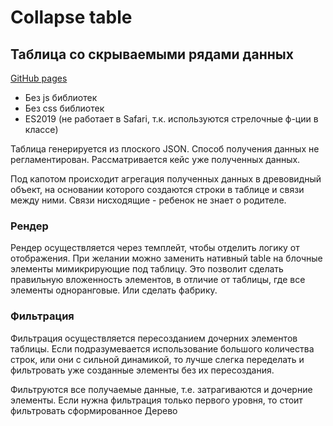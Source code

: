# Collapse table
## Таблица со скрываемыми рядами данных

[GitHub pages](https://kantrop.github.io/Collapse-Table/)
* Без js библиотек
* Без css библиотек
* ES2019 (не работает в Safari, т.к. используются стрелочные ф-ции в классе)

Таблица генерируется из плоского JSON.
Способ получения данных не регламентирован. Рассматривается кейс уже полученных данных. 

Под капотом происходит агрегация полученных данных в древовидный объект, на основании которого создаются строки в таблице и связи между ними. Связи нисходящие - ребенок не знает о родителе.

### Рендер
Рендер осуществляется через темплейт, чтобы отделить логику от отображения. При желании можно заменить нативный table на блочные элементы мимикрирующие под таблицу. Это позволит сделать правильную вложенность элементов, в отличие от таблицы, где все элементы одноранговые. Или сделать фабрику.

### Фильтрация
Фильтрация осуществляется пересозданием дочерних элементов таблицы. Если подразумевается использование большого количества строк, или они с сильной динамикой, то лучше слегка переделать и фильтровать уже созданные элементы без их пересоздания.

Фильтруются все получаемые данные, т.е. затрагиваются и дочерние элементы. Если нужна фильтрация только первого уровня, то стоит фильтровать сформированное Дерево

